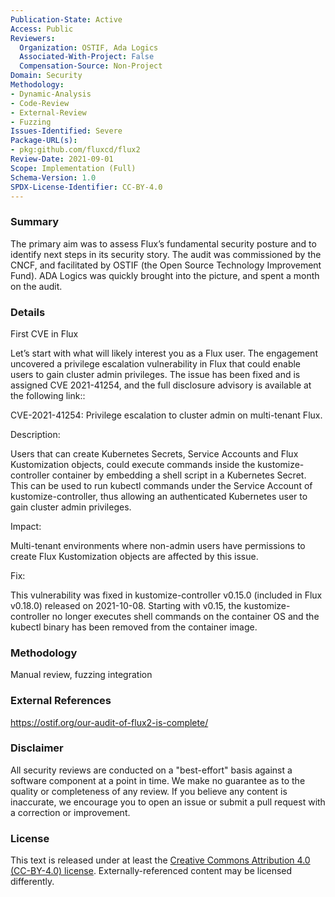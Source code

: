 ```yaml
---
Publication-State: Active
Access: Public
Reviewers:
  Organization: OSTIF, Ada Logics
  Associated-With-Project: False
  Compensation-Source: Non-Project
Domain: Security
Methodology:
- Dynamic-Analysis
- Code-Review
- External-Review
- Fuzzing
Issues-Identified: Severe
Package-URL(s):
- pkg:github.com/fluxcd/flux2
Review-Date: 2021-09-01
Scope: Implementation (Full)
Schema-Version: 1.0
SPDX-License-Identifier: CC-BY-4.0
---
```


### Summary

The primary aim was to assess Flux’s fundamental security posture and to identify next steps in its security story. The audit was commissioned by the CNCF, and facilitated by OSTIF (the Open Source Technology Improvement Fund). ADA Logics was quickly brought into the picture, and spent a month on the audit.

### Details

First CVE in Flux

Let’s start with what will likely interest you as a Flux user. The engagement uncovered a privilege escalation vulnerability in Flux that could enable users to gain cluster admin privileges. The issue has been fixed and is assigned CVE 2021-41254, and the full disclosure advisory is available at the following link::

CVE-2021-41254: Privilege escalation to cluster admin on multi-tenant Flux.

Description:


Users that can create Kubernetes Secrets, Service Accounts and Flux Kustomization objects, could execute commands inside the kustomize-controller container by embedding a shell script in a Kubernetes Secret. This can be used to run kubectl commands under the Service Account of kustomize-controller, thus allowing an authenticated Kubernetes user to gain cluster admin privileges.

Impact: 

Multi-tenant environments where non-admin users have permissions to create Flux Kustomization objects are affected by this issue.

Fix:

This vulnerability was fixed in kustomize-controller v0.15.0 (included in Flux v0.18.0) released on 2021-10-08. Starting with v0.15, the kustomize-controller no longer executes shell commands on the container OS and the kubectl binary has been removed from the container image.

### Methodology

Manual review, fuzzing integration

### External References

https://ostif.org/our-audit-of-flux2-is-complete/

### Disclaimer

All security reviews are conducted on a "best-effort" basis against a software
component at a point in time. We make no guarantee as to the quality or completeness
of any review. If you believe any content is inaccurate, we encourage you to open
an issue or submit a pull request with a correction or improvement.

### License

This text is released under at least the
[Creative Commons Attribution 4.0 (CC-BY-4.0) license](https://creativecommons.org/licenses/by/4.0/legalcode.txt).
Externally-referenced content may be licensed differently.
